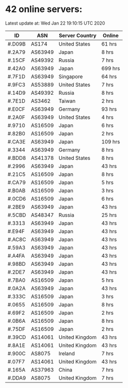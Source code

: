 # 42 online servers:

Latest update at: Wed Jan 22 19:10:15 UTC 2020

| ID | ASN | Server Country | Online |
| -- | --- | -------------- | ------ |
| #.D09B | AS174 | United States | 61 hrs |
| #.2A79 | AS63949 | Japan | 8 hrs |
| #.15CF | AS49392 | Russia | 7 hrs |
| #.42A0 | AS63949 | Japan | 699 hrs |
| #.7F1D | AS63949 | Singapore | 64 hrs |
| #.9FC3 | AS53889 | United States | 7 hrs |
| #.14D9 | AS49392 | Russia | 8 hrs |
| #.7E1D | AS3462 | Taiwan | 2 hrs |
| #.E0CF | AS63949 | Germany | 93 hrs |
| #.2A0F | AS63949 | United States | 4 hrs |
| #.9710 | AS16509 | Japan | 6 hrs |
| #.82B0 | AS16509 | Japan | 2 hrs |
| #.CA3E | AS63949 | Japan | 109 hrs |
| #.3344 | AS63949 | Germany | 8 hrs |
| #.BDD8 | AS41378 | United States | 8 hrs |
| #.2996 | AS63949 | Japan | 43 hrs |
| #.21C5 | AS16509 | Japan | 8 hrs |
| #.CA79 | AS16509 | Japan | 5 hrs |
| #.B0AB | AS16509 | Japan | 3 hrs |
| #.0CD6 | AS16509 | Japan | 6 hrs |
| #.2BE9 | AS63949 | Japan | 43 hrs |
| #.5CBD | AS48347 | Russia | 25 hrs |
| #.3313 | AS63949 | Japan | 43 hrs |
| #.E94F | AS63949 | Japan | 43 hrs |
| #.AC8C | AS63949 | Japan | 43 hrs |
| #.59A3 | AS63949 | Japan | 43 hrs |
| #.A4FA | AS63949 | Japan | 43 hrs |
| #.98BD | AS63949 | Japan | 43 hrs |
| #.2DE7 | AS63949 | Japan | 43 hrs |
| #.7BA0 | AS16509 | Japan | 5 hrs |
| #.0A2A | AS63949 | Japan | 43 hrs |
| #.333C | AS16509 | Japan | 3 hrs |
| #.0655 | AS16509 | Japan | 8 hrs |
| #.69F2 | AS16509 | Japan | 2 hrs |
| #.0B6A | AS16509 | Japan | 8 hrs |
| #.75DF | AS16509 | Japan | 2 hrs |
| #.39CD | AS14061 | United Kingdom | 43 hrs |
| #.8A1E | AS14061 | United Kingdom | 43 hrs |
| #.900C | AS8075 | Ireland | 7 hrs |
| #.07F7 | AS14061 | United Kingdom | 43 hrs |
| #.165A | AS37963 | China | 7 hrs |
| #.DDA9 | AS8075 | United Kingdom | 7 hrs |

